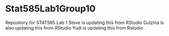 # Stat585Lab1Group10
Repository for STAT585 Lab 1
Steve is updating this from RStudio
Gulzina is also updating this from RStudio
Yudi is updating this from Rstudio
